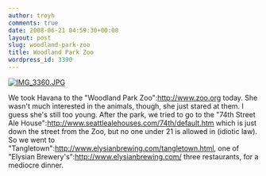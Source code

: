 ```yaml
---
author: troyh
comments: true
date: 2008-06-21 04:59:30+00:00
layout: post
slug: woodland-park-zoo
title: Woodland Park Zoo
wordpress_id: 3390
---
```


[![IMG_3360.JPG](http://farm4.static.flickr.com/3107/2598274712_b9c0b60c6d.jpg)](http://www.flickr.com/photos/troyh/2598274712/)

We took Havana to the "Woodland Park Zoo":http://www.zoo.org today. She wasn't much interested in the animals, though, she just stared at them. I guess she's still too young. After the park, we tried to go to the "74th Street Ale House":http://www.seattlealehouses.com/74th/default.htm which is just down the street from the Zoo, but no one under 21 is allowed in (idiotic law). So we went to "Tangletown":http://www.elysianbrewing.com/tangletown.html, one of "Elysian Brewery's":http://www.elysianbrewing.com/ three restaurants, for a mediocre dinner.
